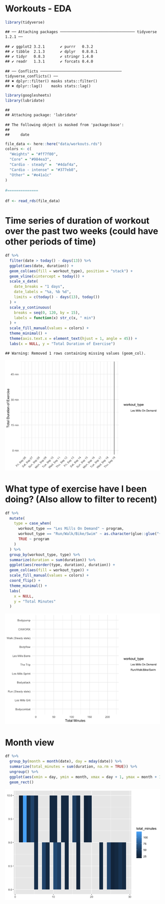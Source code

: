 Workouts - EDA
================

``` r
library(tidyverse)
```

    ## ── Attaching packages ────────────────────────────────── tidyverse 1.2.1 ──

    ## ✔ ggplot2 3.2.1       ✔ purrr   0.3.2  
    ## ✔ tibble  2.1.3       ✔ dplyr   0.8.0.1
    ## ✔ tidyr   0.8.3       ✔ stringr 1.4.0  
    ## ✔ readr   1.3.1       ✔ forcats 0.4.0

    ## ── Conflicts ───────────────────────────────────── tidyverse_conflicts() ──
    ## ✖ dplyr::filter() masks stats::filter()
    ## ✖ dplyr::lag()    masks stats::lag()

``` r
library(googlesheets)
library(lubridate)
```

    ## 
    ## Attaching package: 'lubridate'

    ## The following object is masked from 'package:base':
    ## 
    ##     date

``` r
file_data <- here::here("data/workouts.rds")
colors <- c(
  "Weights" = "#ff7f00",
  "Core" = "#984ea3",
  "Cardio - steady" =  "#4daf4a",
  "Cardio - intense" = "#377eb8",
  "Other" = "#e41a1c"
)

#==============

df <- read_rds(file_data)
```

# Time series of duration of workout over the past two weeks (could have other periods of time)

``` r
df %>%
  filter(date > today() - days(13)) %>% 
  ggplot(aes(date, duration)) +
  geom_col(aes(fill = workout_type), position = "stack") +
  geom_vline(xintercept = today()) +
  scale_x_date(
    date_breaks = "1 days", 
    date_labels = "%a, %b %d",
    limits = c(today() - days(13), today())
  ) +
  scale_y_continuous(
    breaks = seq(0, 120, by = 15), 
    labels = function(x) str_c(x, " min")
  ) +
  scale_fill_manual(values = colors) +
  theme_minimal() +
  theme(axis.text.x = element_text(hjust = 1, angle = 45)) +
  labs(x = NULL, y = "Total Duration of Exercise")
```

    ## Warning: Removed 1 rows containing missing values (geom_col).

![](workouts_files/figure-gfm/unnamed-chunk-2-1.png)<!-- -->

# What type of exercise have I been doing? (Also allow to filter to recent)

``` r
df %>%
  mutate(
    type = case_when(
      workout_type == "Les Mills On Demand" ~ program,
      workout_type == "Run/Walk/Bike/Swim" ~ as.character(glue::glue("{cardio_type} ({cardio_style})")),
      TRUE ~ program
    )
  ) %>%
  group_by(workout_type, type) %>%
  summarize(duration = sum(duration)) %>%
  ggplot(aes(reorder(type, duration), duration)) +
  geom_col(aes(fill = workout_type)) +
  scale_fill_manual(values = colors) +
  coord_flip() +
  theme_minimal() +
  labs(
    x = NULL,
    y = "Total Minutes"
  )
```

![](workouts_files/figure-gfm/unnamed-chunk-3-1.png)<!-- -->

# Month view

``` r
df %>% 
  group_by(month = month(date), day = mday(date)) %>% 
  summarize(total_minutes = sum(duration, na.rm = TRUE)) %>% 
  ungroup() %>% 
  ggplot(aes(xmin = day, ymin = month, xmax = day + 1, ymax = month + 1,fill = total_minutes)) +
  geom_rect()
```

![](workouts_files/figure-gfm/unnamed-chunk-4-1.png)<!-- -->
